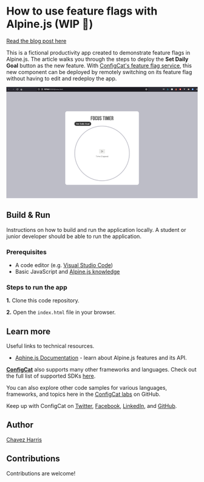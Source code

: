# How to use feature flags with Alpine.js (WIP 🚧)

[Read the blog post here](https://configcat.com/blog/)

This is a fictional productivity app created to demonstrate feature flags in Alpine.js. The article walks you through the steps to deploy the **Set Daily Goal** button as the new feature. With [ConfigCat's feature flag service](https://configcat.com/), this new component can be deployed by remotely switching on its feature flag without having to edit and redeploy the app.

![Screenshot of sample app](./screenshot_of_sample_app.png)

## Build & Run

Instructions on how to build and run the application locally. A student or junior developer should be able to run the application.

### Prerequisites

- A code editor (e.g. [Visual Studio Code](https://code.visualstudio.com/))
- Basic JavaScript and [Alpine.js knowledge](https://alpinejs.dev/)

### Steps to run the app

**1.** Clone this code repository.

**2.** Open the `index.html` file in your browser.

## Learn more

Useful links to technical resources.

- [Aphine.js Documentation](https://alpinejs.dev/start-here) - learn about Alpine.js features and its API.

[**ConfigCat**](https://configcat.com) also supports many other frameworks and languages. Check out the full list of supported SDKs [here](https://configcat.com/docs/sdk-reference/overview/).

You can also explore other code samples for various languages, frameworks, and topics here in the [ConfigCat labs](https://github.com/configcat-labs) on GitHub.

Keep up with ConfigCat on [Twitter](https://twitter.com/configcat), [Facebook](https://www.facebook.com/configcat), [LinkedIn](https://www.linkedin.com/company/configcat/), and [GitHub](https://github.com/configcat).

## Author
[Chavez Harris](https://github.com/codedbychavez)

## Contributions
Contributions are welcome!
